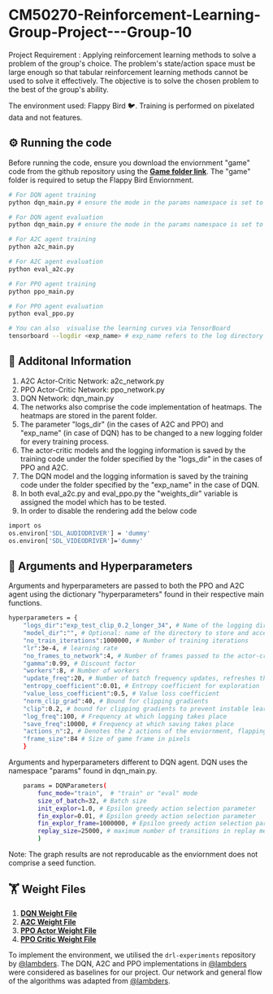 # CM50270-Reinforcement-Learning-Group-Project---Group-10
Project Requirement : Applying reinforcement learning methods to solve a problem of the group's choice. The problem's state/action space must be large enough so that tabular reinforcement learning methods cannot be used to solve it effectively. The objective is to solve the chosen problem to the best of the group's ability.

The environment used: Flappy Bird 🐦. Training is performed on pixelated data and not features.

## ⚙️ Running the code
Before running the code, ensure you download the enviornment "game" code from the github repository using the <a href="https://github.com/lambders/flappy-bird/tree/6ff0b956886f7b2ac8e08907ce7883bf810ca338"> <b>Game folder link</b></a>. The "game" folder is required to setup the Flappy Bird Enviornment.


```sh
# For DQN agent training
python dqn_main.py # ensure the mode in the params namespace is set to "train"

# For DQN agent evaluation
python dqn_main.py # ensure the mode in the params namespace is set to "eval"

# For A2C agent training
python a2c_main.py

# For A2C agent evaluation
python eval_a2c.py

# For PPO agent training
python ppo_main.py

# For PPO agent evaluation
python eval_ppo.py

# You can also  visualise the learning curves via TensorBoard
tensorboard --logdir <exp_name> # exp_name refers to the log directory
```


## 📌 Additonal Information

1. A2C Actor-Critic Network: a2c_network.py
2. PPO Actor-Critic Network: ppo_network.py
3. DQN Network: dqn_main.py
4. The networks also comprise the code implementation of heatmaps. The heatmaps are stored in the parent folder.
5. The parameter "logs_dir" (in the cases of A2C and PPO) and "exp_name" (in case of DQN) has to be changed to a new logging folder for every training process.
6. The actor-critic models and the logging information is saved by the training code under the folder specified by the "logs_dir" in the cases of PPO and A2C.
7. The DQN model and the logging information is saved by the training code under the folder specified by the "exp_name" in the case of DQN.
8. In both eval_a2c.py and eval_ppo.py the "weights_dir" variable is assigned the model which has to be tested.
9. In order to disable the rendering add the below code
```sh
import os
os.environ['SDL_AUDIODRIVER'] = 'dummy'
os.environ['SDL_VIDEODRIVER']='dummy'
```

## 📖 Arguments and Hyperparameters
Arguments and hyperparameters are passed to both the PPO and A2C agent using the dictionary "hyperparameters" found in their respective main functions.
``` sh
hyperparameters = {
    "logs_dir":"exp_test_clip_0.2_longer_34", # Name of the logging directory
    "model_dir":"", # Optional: name of the directory to store and access the actor-critic models separately from the logging directory, ensure you change the saving directory in the code accordingly.
    "no_train_iterations":1000000, # Number of training iterations
    "lr":3e-4, # learning rate
    "no_frames_to_network":4, # Number of frames passed to the actor-critic network
    "gamma":0.99, # Discount factor
    "workers":8, # Number of workers
    "update_freq":20, # Number of batch frequency updates, refreshes the buffer after every x actions
    "entropy_coefficient":0.01, # Entropy coefficient for exploration
    "value_loss_coefficient":0.5, # Value loss coefficient 
    "norm_clip_grad":40, # Bound for clipping gradients
    "clip":0.2, # bound for clipping gradients to prevent instable learning in case of PPO
    "log_freq":100, # Frequency at which logging takes place
    "save_freq":10000, # Frequency at which saving takes place
    "actions_n":2, # Denotes the 2 actions of the enviornment, flapping the bird's wing or no action
    "frame_size":84 # Size of game frame in pixels
    }
```

Arguments and hyperparameters different to DQN agent. DQN uses the namespace "params" found in dqn_main.py.
``` sh
    params = DQNParameters(
        func_mode="train",  # "train" or "eval" mode
        size_of_batch=32, # Batch size
        init_explor=1.0, # Epsilon greedy action selection parameter
        fin_explor=0.01, # Epsilon greedy action selection parameter
        fin_explor_frame=1000000, # Epsilon greedy action selection parameter
        replay_size=25000, # maximum number of transitions in replay memory
        )
```
Note: The graph results are not reproducable as the enviornment does not comprise a seed function.


## 🏋 Weight Files
1. <a href="https://github.com/Sonali2824/CM50270-Reinforcement-Learning-Group-Project---Group-10/blob/main/Model_DQN.pt"> <b>DQN Weight File</b></a>
2. <a href="https://github.com/Sonali2824/CM50270-Reinforcement-Learning-Group-Project---Group-10/blob/main/Mode_A2C.pt"> <b>A2C Weight File</b></a>
3. <a href="https://github.com/Sonali2824/CM50270-Reinforcement-Learning-Group-Project---Group-10/blob/main/Model_PPO_actor_.pt"> <b>PPO Actor Weight File</b></a>
4. <a href="https://github.com/Sonali2824/CM50270-Reinforcement-Learning-Group-Project---Group-10/blob/main/Model_PPO_critic_.pt"> <b>PPO Critic Weight File</b></a>

To implement the environment, we utilised the `drl-experiments` repository by [@lambders](https://github.com/lambders/drl-experiments). The DQN, A2C and PPO implementations in [@lambders](https://github.com/lambders/drl-experiments) were considered as baselines for our project. Our network and general flow of the algorithms was adapted from [@lambders](https://github.com/lambders/drl-experiments).
